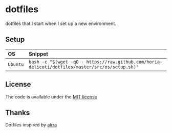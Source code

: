 # dotfiles

dotfiles that I start when I set up a new environment.

## Setup

| OS | Snippet |
|:---|:---|
| `Ubuntu` | `bash -c "$(wget -qO - https://raw.github.com/horia-delicoti/dotfiles/master/src/os/setup.sh)"` |

## License

The code is available under the [MIT license](LICENSE.txt)

## Thanks
Dotfiles inspired by [alrra](https://github.com/alrra/dotfiles)
